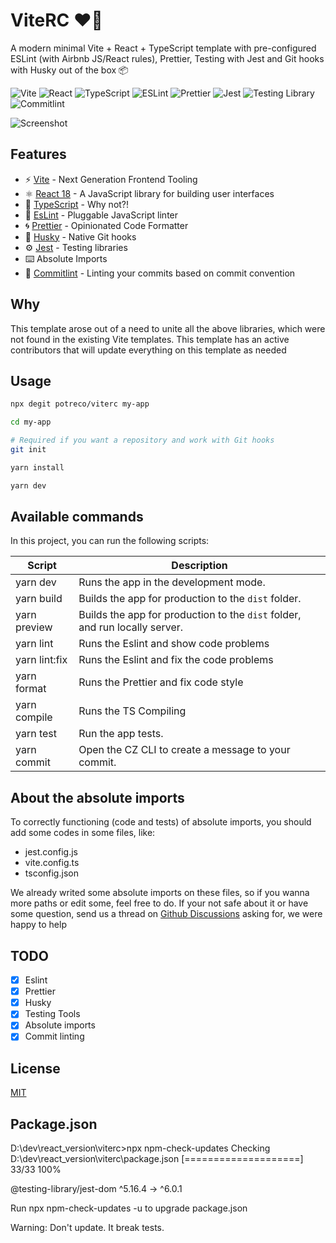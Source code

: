 # ViteRC ❤️‍🔥

A modern minimal Vite + React + TypeScript template with pre-configured ESLint (with Airbnb JS/React rules), Prettier, Testing with Jest and Git hooks with Husky out of the box 📦

![Vite](https://img.shields.io/badge/Vite-B73BFE?style=for-the-badge&logo=vite&logoColor=FFD62E)
![React](https://img.shields.io/badge/React-20232A?style=for-the-badge&logo=react&logoColor=61DAFB)
![TypeScript](https://img.shields.io/badge/TypeScript-007ACC?style=for-the-badge&logo=typescript&logoColor=white)
![ESLint](https://img.shields.io/badge/eslint-3A33D1?style=for-the-badge&logo=eslint&logoColor=white)
![Prettier](https://img.shields.io/badge/prettier-1A2C34?style=for-the-badge&logo=prettier&logoColor=F7BA3E)
![Jest](https://img.shields.io/badge/jest-C21325?style=for-the-badge&logo=jest&logoColor=white)
![Testing Library](https://img.shields.io/badge/testing%20library-E33332?style=for-the-badge&logo=testing-library&logoColor=white)
![Commitlint](https://img.shields.io/badge/commitlint-000000?style=for-the-badge&logo=commitlint&logoColor=white)

![Screenshot](https://i.imgur.com/4dpYsyG.png)

## Features

- ⚡️ [Vite](https://vitejs.dev/) - Next Generation Frontend Tooling
- ⚛️ [React 18](https://reactjs.org/) - A JavaScript library for building user interfaces
- 💎 [TypeScript](https://www.typescriptlang.org/) - Why not?!
- 🔨 [EsLint](https://eslint.org/) - Pluggable JavaScript linter
- 🌀 [Prettier](https://prettier.io) - Opinionated Code Formatter
- 🐺 [Husky](https://github.com/typicode/husky) - Native Git hooks
- ⚙️ [Jest](https://jestjs.io/) - Testing libraries
- ⌨️ Absolute Imports
- 📑 [Commitlint](https://commitlint.js.org/) - Linting your commits based on commit convention

## Why

This template arose out of a need to unite all the above libraries, which were not found in the existing Vite templates. This template has an active contributors that will update everything on this template as needed

## Usage

```bash
npx degit potreco/viterc my-app

cd my-app

# Required if you want a repository and work with Git hooks
git init

yarn install

yarn dev
```

## Available commands

<p>In this project, you can run the following scripts:</p>

| Script        | Description                                                                 |
| ------------- | --------------------------------------------------------------------------- |
| yarn dev      | Runs the app in the development mode.                                       |
| yarn build    | Builds the app for production to the `dist` folder.                         |
| yarn preview  | Builds the app for production to the `dist` folder, and run locally server. |
| yarn lint     | Runs the Eslint and show code problems                                      |
| yarn lint:fix | Runs the Eslint and fix the code problems                                   |
| yarn format   | Runs the Prettier and fix code style                                        |
| yarn compile  | Runs the TS Compiling                                                       |
| yarn test     | Run the app tests.                                                          |
| yarn commit   | Open the CZ CLI to create a message to your commit.                         |

## About the absolute imports

To correctly functioning (code and tests) of absolute imports, you should add some codes in some files, like:

- jest.config.js
- vite.config.ts
- tsconfig.json

We already writed some absolute imports on these files, so if you wanna more paths or edit some, feel free to do.
If your not safe about it or have some question, send us a thread on [Github Discussions](https://github.com/potreco/viterc/discussions/new?category=q-a) asking for, we were happy to help

## TODO

- [x] Eslint
- [x] Prettier
- [x] Husky
- [x] Testing Tools
- [x] Absolute imports
- [x] Commit linting

## License

[MIT](https://choosealicense.com/licenses/mit/)

## Package.json
D:\dev\react_version\viterc>npx npm-check-updates
Checking D:\dev\react_version\viterc\package.json
[====================] 33/33 100%

 @testing-library/jest-dom  ^5.16.4  →  ^6.0.1

Run npx npm-check-updates -u to upgrade package.json

Warning: Don't update. It break tests.
